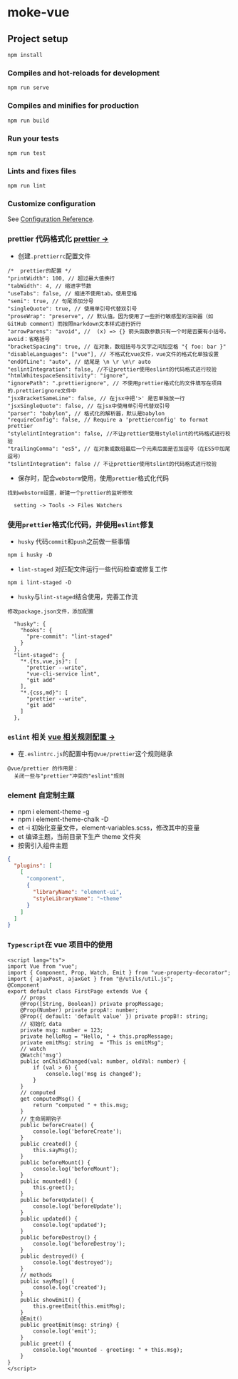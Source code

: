 # moke-vue

## Project setup

```
npm install
```

### Compiles and hot-reloads for development

```
npm run serve
```

### Compiles and minifies for production

```
npm run build
```

### Run your tests

```
npm run test
```

### Lints and fixes files

```
npm run lint
```

### Customize configuration

See [Configuration Reference](https://cli.vuejs.org/config/).

### prettier 代码格式化 [prettier ->](https://prettier.io/)

- 创建`.prettierrc`配置文件

```
/*  prettier的配置 */
"printWidth": 100, // 超过最大值换行
"tabWidth": 4, // 缩进字节数
"useTabs": false, // 缩进不使用tab，使用空格
"semi": true, // 句尾添加分号
"singleQuote": true, // 使用单引号代替双引号
"proseWrap": "preserve", // 默认值。因为使用了一些折行敏感型的渲染器（如GitHub comment）而按照markdown文本样式进行折行
"arrowParens": "avoid", //  (x) => {} 箭头函数参数只有一个时是否要有小括号。avoid：省略括号
"bracketSpacing": true, // 在对象，数组括号与文字之间加空格 "{ foo: bar }"
"disableLanguages": ["vue"], // 不格式化vue文件，vue文件的格式化单独设置
"endOfLine": "auto", // 结尾是 \n \r \n\r auto
"eslintIntegration": false, //不让prettier使用eslint的代码格式进行校验
"htmlWhitespaceSensitivity": "ignore",
"ignorePath": ".prettierignore", // 不使用prettier格式化的文件填写在项目的.prettierignore文件中
"jsxBracketSameLine": false, // 在jsx中把'>' 是否单独放一行
"jsxSingleQuote": false, // 在jsx中使用单引号代替双引号
"parser": "babylon", // 格式化的解析器，默认是babylon
"requireConfig": false, // Require a 'prettierconfig' to format prettier
"stylelintIntegration": false, //不让prettier使用stylelint的代码格式进行校验
"trailingComma": "es5", // 在对象或数组最后一个元素后面是否加逗号（在ES5中加尾逗号）
"tslintIntegration": false // 不让prettier使用tslint的代码格式进行校验
```

- 保存时，配合`webstorm`使用，使用`prettier`格式化代码

```
找到webstorm设置，新建一个prettier的监听修改

  setting -> Tools -> Files Watchers

```

### 使用`prettier`格式化代码，并使用`eslint`修复

- `husky` 代码`commit`和`push`之前做一些事情

```
npm i husky -D
```

- `lint-staged` 对匹配文件运行一些代码检查或修复工作

```
npm i lint-staged -D
```

- `husky`与`lint-staged`结合使用，完善工作流

```
修改package.json文件，添加配置

  "husky": {
    "hooks": {
      "pre-commit": "lint-staged"
    }
  },
  "lint-staged": {
    "*.{ts,vue,js}": [
      "prettier --write",
      "vue-cli-service lint",
      "git add"
    ],
    "*.{css,md}": [
      "prettier --write",
      "git add"
    ]
  },

```

### `eslint` 相关 [vue 相关规则配置 ->](https://eslint.vuejs.org/)

- 在`.eslintrc.js`的配置中有`@vue/prettier`这个规则继承

```
@vue/prettier 的作用是：
  关闭一些与"prettier"冲突的"eslint"规则
```

### element 自定制主题

- npm i element-theme -g
- npm i element-theme-chalk -D
- et -i 初始化变量文件，element-variables.scss，修改其中的变量
- et 编译主题，当前目录下生产 theme 文件夹
- 按需引入组件主题

```json
{
  "plugins": [
    [
      "component",
      {
        "libraryName": "element-ui",
        "styleLibraryName": "~theme"
      }
    ]
  ]
}
```

### `Typescript`在 vue 项目中的使用

```
<script lang="ts">
import Vue from "vue";
import { Component, Prop, Watch, Emit } from "vue-property-decorator";
import { ajaxPost, ajaxGet } from "@/utils/util.js";
@Component
export default class FirstPage extends Vue {
    // props
    @Prop([String, Boolean]) private propMessage;
    @Prop(Number) private propA!: number;
    @Prop({ default: 'default value' }) private propB!: string;
    // 初始化 data
    private msg: number = 123;
    private helloMsg = "Hello, " + this.propMessage;
    private emitMsg: string  = "This is emitMsg";
    // watch
    @Watch('msg')
    public onChildChanged(val: number, oldVal: number) {
        if (val > 6) {
            console.log('msg is changed');
        }
    }
    // computed
    get computedMsg() {
        return "computed " + this.msg;
    }
    // 生命周期钩子
    public beforeCreate() {
        console.log('beforeCreate');
    }
    public created() {
        this.sayMsg();
    }
    public beforeMount() {
        console.log('beforeMount');
    }
    public mounted() {
        this.greet();
    }
    public beforeUpdate() {
        console.log('beforeUpdate');
    }
    public updated() {
        console.log('updated');
    }
    public beforeDestroy() {
        console.log('beforeDestroy');
    }
    public destroyed() {
        console.log('destroyed');
    }
    // methods
    public sayMsg() {
        console.log('created');
    }
    public showEmit() {
        this.greetEmit(this.emitMsg);
    }
    @Emit()
    public greetEmit(msg: string) {
        console.log('emit');
    }
    public greet() {
        console.log("mounted - greeting: " + this.msg);
    }
}
</script>

```
